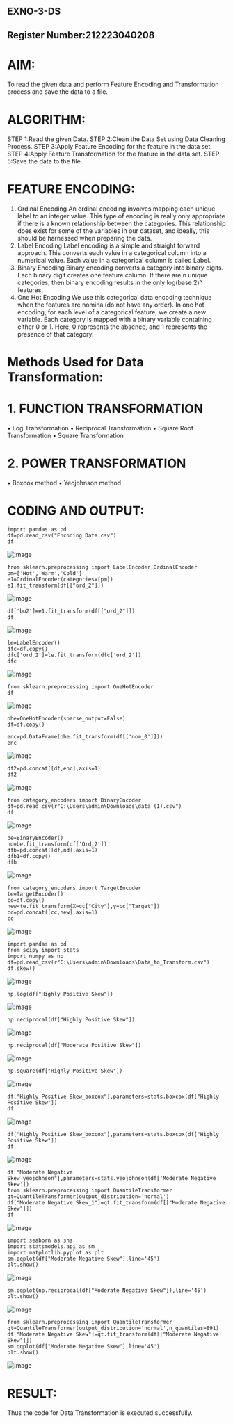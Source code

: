 ## EXNO-3-DS
## Register Number:212223040208
# AIM:
To read the given data and perform Feature Encoding and Transformation process and save the data to a file.

# ALGORITHM:
STEP 1:Read the given Data.
STEP 2:Clean the Data Set using Data Cleaning Process.
STEP 3:Apply Feature Encoding for the feature in the data set.
STEP 4:Apply Feature Transformation for the feature in the data set.
STEP 5:Save the data to the file.

# FEATURE ENCODING:
1. Ordinal Encoding
An ordinal encoding involves mapping each unique label to an integer value. This type of encoding is really only appropriate if there is a known relationship between the categories. This relationship does exist for some of the variables in our dataset, and ideally, this should be harnessed when preparing the data.
2. Label Encoding
Label encoding is a simple and straight forward approach. This converts each value in a categorical column into a numerical value. Each value in a categorical column is called Label.
3. Binary Encoding
Binary encoding converts a category into binary digits. Each binary digit creates one feature column. If there are n unique categories, then binary encoding results in the only log(base 2)ⁿ features.
4. One Hot Encoding
We use this categorical data encoding technique when the features are nominal(do not have any order). In one hot encoding, for each level of a categorical feature, we create a new variable. Each category is mapped with a binary variable containing either 0 or 1. Here, 0 represents the absence, and 1 represents the presence of that category.

# Methods Used for Data Transformation:
  # 1. FUNCTION TRANSFORMATION
• Log Transformation
• Reciprocal Transformation
• Square Root Transformation
• Square Transformation
  # 2. POWER TRANSFORMATION
• Boxcox method
• Yeojohnson method

# CODING AND OUTPUT:


```
import pandas as pd
df=pd.read_csv("Encoding Data.csv")
df
```
![image](https://github.com/user-attachments/assets/47391cc9-2ae1-4374-b6f3-9bdda6fb1a9d)
```
from sklearn.preprocessing import LabelEncoder,OrdinalEncoder
pm=['Hot','Warm','Cold']
e1=OrdinalEncoder(categories=[pm])
e1.fit_transform(df[["ord_2"]])
```
![image](https://github.com/user-attachments/assets/e84b9bb5-9e3d-4586-bd17-c90b4893a92a)
```
df['bo2']=e1.fit_transform(df[["ord_2"]])
df
```
![image](https://github.com/user-attachments/assets/63b08a90-7212-4dc7-b505-3f3dad20c4ab)
```
le=LabelEncoder()
dfc=df.copy()
dfc['ord_2']=le.fit_transform(dfc['ord_2'])
dfc
```
![image](https://github.com/user-attachments/assets/55295efa-cb26-4026-bf98-5081461ebaec)
```
from sklearn.preprocessing import OneHotEncoder
df
```
 ![image](https://github.com/user-attachments/assets/b94d74b5-f9af-49a6-ad05-f6515455d3c9)
 ```
ohe=OneHotEncoder(sparse_output=False)
df=df.copy()

enc=pd.DataFrame(ohe.fit_transform(df[['nom_0']]))
enc
```
![image](https://github.com/user-attachments/assets/298f7678-2a06-4ddb-ba56-b82789a6477f)
```
df2=pd.concat([df,enc],axis=1)
df2
```
 ![image](https://github.com/user-attachments/assets/15540fca-f4a2-4b94-98b7-249c0569320f)
```
from category_encoders import BinaryEncoder
df=pd.read_csv(r"C:\Users\admin\Downloads\data (1).csv")
df
```
![image](https://github.com/user-attachments/assets/0c8bcc9c-82a0-4d9f-9714-dabd6abcb3c4)
```
be=BinaryEncoder()
nd=be.fit_transform(df['Ord_2'])
dfb=pd.concat([df,nd],axis=1)
dfb1=df.copy()
dfb
```
![image](https://github.com/user-attachments/assets/4e727019-2647-44a4-b670-81a4fbc77558)
```
from category_encoders import TargetEncoder
te=TargetEncoder()
cc=df.copy()
new=te.fit_transform(X=cc["City"],y=cc["Target"])
cc=pd.concat([cc,new],axis=1)
cc
```
![image](https://github.com/user-attachments/assets/a1484c9c-add9-4011-967b-811304bc647d)
```
import pandas as pd
from scipy import stats
import numpy as np
df=pd.read_csv(r"C:\Users\admin\Downloads\Data_to_Transform.csv")
df.skew()
```
![image](https://github.com/user-attachments/assets/22a7fbab-66eb-4358-ae34-a0d72380a880)
```
np.log(df["Highly Positive Skew"])
```
![image](https://github.com/user-attachments/assets/3c403ff1-90ea-461f-8643-bd96c020992f)
```
np.reciprocal(df["Highly Positive Skew"])
```
![image](https://github.com/user-attachments/assets/846b883d-1bcf-44a3-84d8-cc1953f6af3c)
```
np.reciprocal(df["Moderate Positive Skew"])
```
![image](https://github.com/user-attachments/assets/89e3c66d-7b87-4f75-94dd-86b1b7e8834e)
```
np.square(df["Highly Positive Skew"])
```
![image](https://github.com/user-attachments/assets/830baaed-5811-4cbe-8f50-b521d780fa35)
```
df["Highly Positive Skew_boxcox"],parameters=stats.boxcox(df["Highly Positive Skew"])
df
```
![image](https://github.com/user-attachments/assets/eafc031b-9f3d-4855-9b0d-2e1914d3c346)
```
df["Highly Positive Skew_boxcox"],parameters=stats.boxcox(df["Highly Positive Skew"])
df
```
![image](https://github.com/user-attachments/assets/6d53194a-4c56-4598-bad8-d386a4429a01)
```
df["Moderate Negative Skew_yeojohnson"],parameters=stats.yeojohnson(df['Moderate Negative Skew'])
from sklearn.preprocessing import QuantileTransformer
qt=QuantileTransformer(output_distribution='normal')
df["Moderate Negative Skew_1"]=qt.fit_transform(df[["Moderate Negative Skew"]])
df
```
![image](https://github.com/user-attachments/assets/00b27c1d-fa97-4110-8476-e80b5bca7192)
```
import seaborn as sns
import statsmodels.api as sm
import matplotlib.pyplot as plt
sm.qqplot(df["Moderate Negative Skew"],line='45')
plt.show()
```
![image](https://github.com/user-attachments/assets/f4343f78-2dd6-4890-860d-7807a34f2523)

```
sm.qqplot(np.reciprocal(df["Moderate Negative Skew"]),line='45')
plt.show()
```
![image](https://github.com/user-attachments/assets/a1fae4e3-3a7f-40df-8583-61051228abb4)
```
from sklearn.preprocessing import QuantileTransformer
qt=QuantileTransformer(output_distribution='normal',n_quantiles=891)
df["Moderate Negative Skew"]=qt.fit_transform(df[["Moderate Negative Skew"]])
sm.qqplot(df["Moderate Negative Skew"],line='45')
plt.show()
```
![image](https://github.com/user-attachments/assets/a5bfdfae-6118-4458-91eb-c9971c072a09)

# RESULT:
Thus the code for Data Transformation is executed successfully.

       
